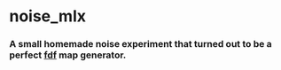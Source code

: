 # noise_mlx
### A small homemade noise experiment that turned out to be a perfect [fdf](https://github.com/dcdnce/fdf_42project) map generator.
